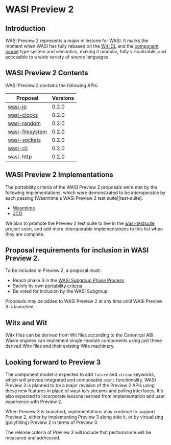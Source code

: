 # WASI Preview 2

## Introduction

WASI Preview 2 represents a major milestone for WASI. It marks the moment
when WASI has fully rebased on the [Wit IDL] and the [component model]
type system and semantics, making it modular, fully virtualizable, and
accessible to a wide variety of source languages.

[Wit IDL]: https://github.com/WebAssembly/component-model/blob/main/design/mvp/WIT.md
[component model]: https://github.com/WebAssembly/component-model

## WASI Preview 2 Contents

WASI Preview 2 contains the following APIs:

| Proposal           | Versions |
| ------------------ | -------- |
| [wasi-io]          | 0.2.0 |
| [wasi-clocks]      | 0.2.0 |
| [wasi-random]      | 0.2.0 |
| [wasi-filesystem]  | 0.2.0 |
| [wasi-sockets]     | 0.2.0 |
| [wasi-cli]         | 0.2.0 |
| [wasi-http]        | 0.2.0 |

[wasi-io]: https://github.com/WebAssembly/wasi-io
[wasi-clocks]: https://github.com/WebAssembly/wasi-clocks
[wasi-random]: https://github.com/WebAssembly/wasi-random
[wasi-filesystem]: https://github.com/WebAssembly/wasi-filesystem
[wasi-sockets]: https://github.com/WebAssembly/wasi-sockets
[wasi-cli]: https://github.com/WebAssembly/wasi-cli
[wasi-http]: https://github.com/WebAssembly/wasi-http

## WASI Preview 2 Implementations

The portability criteria of the WASI Preview 2 proposals were met by the
following implementations, which were demonstrated to be interoperable by
each passing [Wasmtime's WASI Preview 2 test suite][test-suite].

* [Wasmtime]
* [JCO]

[Wasmtime]: https://github.com/BytecodeAlliance/wasmtime
[JCO]: https://github.com/BytecodeAlliance/jco

We plan to promote the Preview 2 test suite to live in the [wasi-testsuite]
project soon, and add more interoperable implementations to this list when
they are complete.

[wasi-testsuite]: https://github.com/WebAssembly/wasi-testsuite

## Proposal requirements for inclusion in WASI Preview 2.

To be included in Preview 2, a proposal must:

 - Reach phase 3 in the [WASI Subgroup Phase Process]
 - Satisfy its own [portability criteria]
 - Be voted for inclusion by the WASI Subgroup

Proposals may be added to WASI Preview 2 at any time until WASI Preview 3
is launched.

## Witx and Wit

Witx files can be derived from Wit files according to the Canonical ABI. Wasm
engines can implement single-module components using just these derived Witx files
and their existing Witx machinery.

## Looking forward to Preview 3

The component model is expected to add `future` and `stream` keywords, which
will provide integrated and composable `async` functionality. WASI Preview 3 is
planned to be a major revision of the Preview 2 APIs using these new features
in place of wasi-io's streams and polling interfaces. It's also expected to
incorporate lessons learned from implementation and user experience with
Preview 2.

When Preview 3 is launched, implementations may continue to support Preview 2,
either by implementing Preview 3 along side it, or by virtualizing (polyfilling)
Preview 2 in terms of Preview 3.

The release criteria of Preview 3 will include that performance will be measured
and addressed.

[WASI Subgroup Phase Process]: https://github.com/WebAssembly/WASI/blob/main/Contributing.md#the-phase-process
[portability criteria]: https://github.com/WebAssembly/WASI/blob/main/Contributing.md#2-feature-description-available-wasi-subgroup
[worlds]: https://github.com/WebAssembly/component-model/blob/main/design/mvp/WIT.md#wit-worlds
[launch criteria]: #wasi-preview-2-launch-criteria

